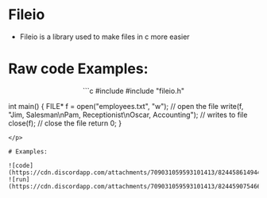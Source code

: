 # Fileio
* Fileio is a library used to make files in c more easier

# Raw code Examples:
<p align="center">
```c
#include <stdio.h>
#include "fileio.h"

int main() {
	FILE* f = open("employees.txt", "w"); // open the file
	write(f, "Jim, Salesman\nPam, Receptionist\nOscar, Accounting"); // writes to file
	close(f); // close the file
	return 0;
}
```
</p>

# Examples:

![code](https://cdn.discordapp.com/attachments/709031059593101413/824458614944038953/unknown.png)
![run](https://cdn.discordapp.com/attachments/709031059593101413/824459075466035220/unknown.png)
